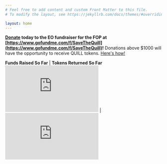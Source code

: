 ```yaml
---
# Feel free to add content and custom Front Matter to this file.
# To modify the layout, see https://jekyllrb.com/docs/themes/#overriding-theme-defaults

layout: home
---
```

**[Donate](https://www.gofundme.com/f/SaveTheQuill) today to the EO fundraiser for the FOP at [https://www.gofundme.com/f/SaveTheQuill](https://www.gofundme.com/f/SaveTheQuill)!**
Donations above $1000 will have the opportunity to receive QUILL tokens. [Here's how!](https://emergentorder.io/eo/update/2021/05/04/how-to-get-QUILL-tokens.html)


**Funds Raised So Far** | **Tokens Returned So Far**
&nbsp;&nbsp;&nbsp;&nbsp;&nbsp;&nbsp;&nbsp;&nbsp;![funds-raised-so-far](http://www.coolfundraisingideas.net/thermometer/thermometer.php?currency=dollar&goal=600000&raised=65995&color=blue&size=medium) | &nbsp;&nbsp;&nbsp;&nbsp;&nbsp;&nbsp;&nbsp;&nbsp;![tokens-returned-so-far](http://www.coolfundraisingideas.net/thermometer/thermometer.php?currency=none&goal=600&raised=0&color=green&size=medium)
